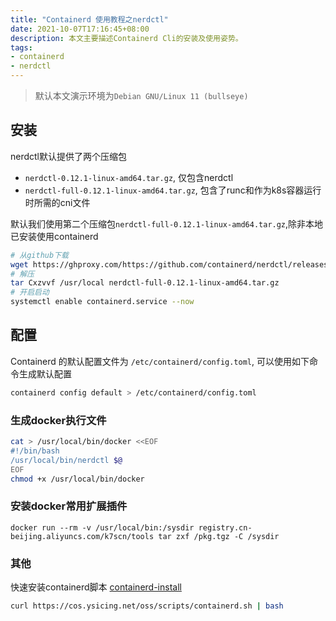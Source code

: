 ```yaml
---
title: "Containerd 使用教程之nerdctl"
date: 2021-10-07T17:16:45+08:00
description: 本文主要描述Containerd Cli的安装及使用姿势。
tags:
- containerd
- nerdctl
---
```


<!-- truncate -->

> 默认本文演示环境为`Debian GNU/Linux 11 (bullseye)`

## 安装

nerdctl默认提供了两个压缩包

- `nerdctl-0.12.1-linux-amd64.tar.gz`, 仅包含nerdctl
- `nerdctl-full-0.12.1-linux-amd64.tar.gz`, 包含了runc和作为k8s容器运行时所需的cni文件

默认我们使用第二个压缩包`nerdctl-full-0.12.1-linux-amd64.tar.gz`,除非本地已安装使用containerd

```bash
# 从github下载
wget https://ghproxy.com/https://github.com/containerd/nerdctl/releases/download/v0.12.1/nerdctl-full-0.12.1-linux-amd64.tar.gz
# 解压
tar Cxzvvf /usr/local nerdctl-full-0.12.1-linux-amd64.tar.gz
# 开启启动
systemctl enable containerd.service --now
```

## 配置

Containerd 的默认配置文件为 `/etc/containerd/config.toml`, 可以使用如下命令生成默认配置

```bash
containerd config default > /etc/containerd/config.toml
```

### 生成docker执行文件

```bash
cat > /usr/local/bin/docker <<EOF
#!/bin/bash
/usr/local/bin/nerdctl $@
EOF
chmod +x /usr/local/bin/docker
```

### 安装docker常用扩展插件

```docker
docker run --rm -v /usr/local/bin:/sysdir registry.cn-beijing.aliyuncs.com/k7scn/tools tar zxf /pkg.tgz -C /sysdir
```

### 其他

快速安装containerd脚本 [containerd-install](https://cos.ysicing.net/oss/scripts/containerd.sh)

```bash
curl https://cos.ysicing.net/oss/scripts/containerd.sh | bash
```
